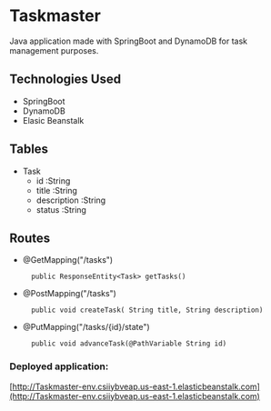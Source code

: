# Taskmaster

Java application made with SpringBoot and DynamoDB for task management purposes. 

## Technologies Used
* SpringBoot
* DynamoDB
* Elasic Beanstalk

## Tables
* Task
    - id :String
    - title :String
    - description :String
    - status :String

## Routes

* @GetMapping("/tasks")
        
        public ResponseEntity<Task> getTasks() 

* @PostMapping("/tasks")
      
        public void createTask( String title, String description)
        
* @PutMapping("/tasks/{id}/state")
      
        public void advanceTask(@PathVariable String id)
        
        

### Deployed application:
[http://Taskmaster-env.csiiybveap.us-east-1.elasticbeanstalk.com](http://Taskmaster-env.csiiybveap.us-east-1.elasticbeanstalk.com)